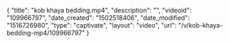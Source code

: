 {
    "title": "kob khaya bedding.mp4",
    "description": "",
    "videoid": "109966797",
    "date_created": "1502518406",
    "date_modified": "1516726980",
    "type": "captivate",
    "layout": "video",
    "url": "\/v\/kob-khaya-bedding-mp4\/109966797"
}